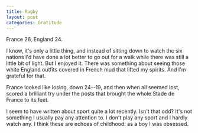 ```yaml
---
title: Rugby
layout: post
categories: Gratitude
---
```


France 26, England 24.

I know, it's only a little thing, and instead of sitting down to watch the six nations I'd have done a lot better to go out for a walk while there was still a little bit of light. But I enjoyed it. There was something about seeing those white England outfits covered in French mud that lifted my spirits. And I'm grateful for that.

France looked like losing, down 24--19, and then when all seemed lost, scored a brilliant try under the posts that brought the whole Stade de France to its feet.

I seem to have written about sport quite a lot recently. Isn't that odd? It's not something I usually pay any attention to. I don't play any sport and I hardly watch any. I think these are echoes of childhood: as a boy I was obsessed.
